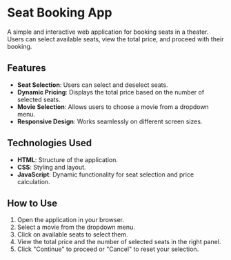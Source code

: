 # Seat Booking App

A simple and interactive web application for booking seats in a theater. Users can select available seats, view the total price, and proceed with their booking.

## Features

- **Seat Selection**: Users can select and deselect seats.
- **Dynamic Pricing**: Displays the total price based on the number of selected seats.
- **Movie Selection**: Allows users to choose a movie from a dropdown menu.
- **Responsive Design**: Works seamlessly on different screen sizes.

## Technologies Used

- **HTML**: Structure of the application.
- **CSS**: Styling and layout.
- **JavaScript**: Dynamic functionality for seat selection and price calculation.

## How to Use

1. Open the application in your browser.
2. Select a movie from the dropdown menu.
3. Click on available seats to select them.
4. View the total price and the number of selected seats in the right panel.
5. Click "Continue" to proceed or "Cancel" to reset your selection.


